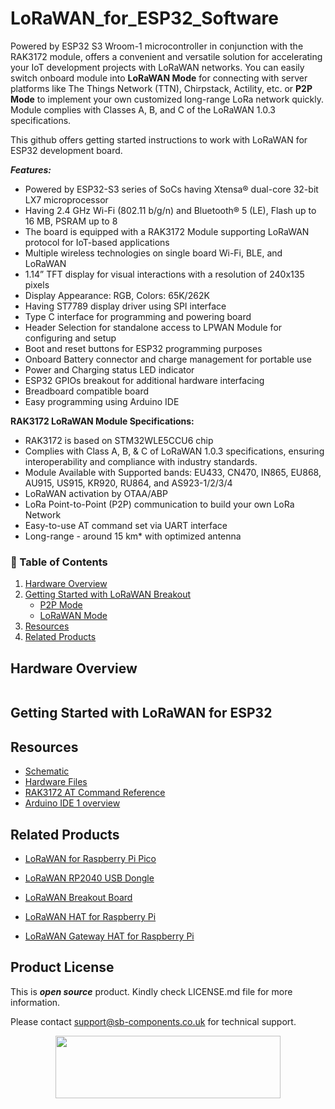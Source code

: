 # LoRaWAN_for_ESP32_Software
<!--
<img src="https://github.com/sbcshop/LoRaWAN_Breakout_Software/blob/main/images/feature_banner.png" width="" height="">
-->

Powered by ESP32 S3 Wroom-1 microcontroller in conjunction with the RAK3172 module, offers a convenient and versatile solution for accelerating your IoT development projects with LoRaWAN networks. You can easily switch onboard module into **LoRaWAN Mode** for connecting with server platforms like The Things Network (TTN), Chirpstack, Actility, etc. or **P2P Mode** to implement your own customized long-range LoRa network quickly. Module complies with Classes A, B, and C of the LoRaWAN 1.0.3 specifications.

This github offers getting started instructions to work with LoRaWAN for ESP32 development board.

**_Features:_**
- Powered by ESP32-S3 series of SoCs having Xtensa® dual-core 32-bit LX7 microprocessor
- Having 2.4 GHz Wi-Fi (802.11 b/g/n) and Bluetooth® 5 (LE), Flash up to 16 MB, PSRAM up to 8
- The board is equipped with a RAK3172 Module supporting LoRaWAN protocol for IoT-based applications 
- Multiple wireless technologies on single board Wi-Fi, BLE, and LoRaWAN 
- 1.14” TFT display for visual interactions with a resolution of 240x135 pixels
- Display Appearance: RGB, Colors: 65K/262K
- Having ST7789 display driver using SPI interface 
- Type C interface for programming and powering board
- Header Selection for standalone access to LPWAN Module for configuring and setup
- Boot and reset buttons for ESP32 programming purposes
- Onboard Battery connector and charge management for portable use 
- Power and Charging status LED indicator
- ESP32 GPIOs breakout for additional hardware interfacing 
- Breadboard compatible board
- Easy programming using Arduino IDE 

**RAK3172 LoRaWAN Module Specifications:**
- RAK3172 is based on STM32WLE5CCU6 chip
- Complies with Class A, B, & C of LoRaWAN 1.0.3 specifications, ensuring interoperability and compliance with industry standards.
- Module Available with Supported bands: EU433, CN470, IN865, EU868, AU915, US915, KR920, RU864, and AS923-1/2/3/4
- LoRaWAN activation by OTAA/ABP
- LoRa Point-to-Point (P2P) communication to build your own LoRa Network
- Easy-to-use AT command set via UART interface
- Long-range - around 15 km* with optimized antenna

### 📑 Table of Contents
1. [Hardware Overview]()
2. [Getting Started with LoRaWAN Breakout]()
    * [P2P Mode](https://github.com/sbcshop/LoRaWAN_Breakout_Software?tab=readme-ov-file#p2p-mode) 
    * [LoRaWAN Mode](https://github.com/sbcshop/LoRaWAN_Breakout_Software?tab=readme-ov-file#lorawan-mode)
 4. [Resources]()
 5. [Related Products]()

## Hardware Overview
<img src="" width="" height="">

## Getting Started with LoRaWAN for ESP32




## Resources
  * [Schematic](https://github.com/sbcshop/LoRaWAN_for_ESP32_Hardware/blob/main/Design%20Data/LoRaWAN%20for%20ESP32%20SCH.PDF)
  * [Hardware Files](https://github.com/sbcshop/LoRaWAN_for_ESP32_Hardware)
  * [RAK3172 AT Command Reference ](https://docs.rakwireless.com/product-categories/software-apis-and-libraries/rui3/at-command-manual/)
  * [Arduino IDE 1 overview](https://docs.arduino.cc/software/ide-v1/tutorials/Environment)
    
## Related Products  

  * [LoRaWAN for Raspberry Pi Pico](https://shop.sb-components.co.uk/products/lorawan-for-raspberry-pi-pico)
  
  * [LoRaWAN RP2040 USB Dongle](https://shop.sb-components.co.uk/products/lorawan-rp2040-usb-dongle)

  * [LoRaWAN Breakout Board](https://shop.sb-components.co.uk/products/lorawan-breakout)
  
  * [LoRaWAN HAT for Raspberry Pi](https://shop.sb-components.co.uk/products/lorawan-hat-for-raspberry-pi)
  
  * [LoRaWAN Gateway HAT for Raspberry Pi](https://shop.sb-components.co.uk/products/lorawan-gateway-hat)
   

## Product License

This is ***open source*** product. Kindly check LICENSE.md file for more information.

Please contact support@sb-components.co.uk for technical support.
<p align="center">
  <img width="360" height="100" src="https://cdn.shopify.com/s/files/1/1217/2104/files/Logo_sb_component_3.png?v=1666086771&width=300">
</p>
